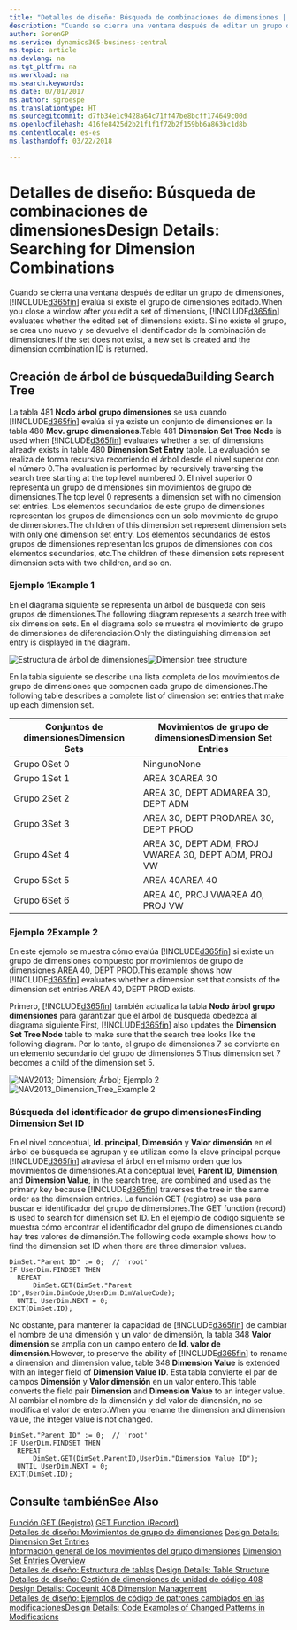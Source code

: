 ```yaml
---
title: "Detalles de diseño: Búsqueda de combinaciones de dimensiones | Documentos de Microsoft"
description: "Cuando se cierra una ventana después de editar un grupo de dimensiones, Business Central evalúa si existe el grupo de dimensiones editado. Si no existe el grupo, se crea uno nuevo y se devuelve el identificador de la combinación de dimensiones."
author: SorenGP
ms.service: dynamics365-business-central
ms.topic: article
ms.devlang: na
ms.tgt_pltfrm: na
ms.workload: na
ms.search.keywords: 
ms.date: 07/01/2017
ms.author: sgroespe
ms.translationtype: HT
ms.sourcegitcommit: d7fb34e1c9428a64c71ff47be8bcff174649c00d
ms.openlocfilehash: 416fe8425d2b21f1f1f72b2f159bb6a863bc1d8b
ms.contentlocale: es-es
ms.lasthandoff: 03/22/2018

---
```

# <a name="design-details-searching-for-dimension-combinations"></a><span data-ttu-id="d6198-104">Detalles de diseño: Búsqueda de combinaciones de dimensiones</span><span class="sxs-lookup"><span data-stu-id="d6198-104">Design Details: Searching for Dimension Combinations</span></span>
<span data-ttu-id="d6198-105">Cuando se cierra una ventana después de editar un grupo de dimensiones, [!INCLUDE[d365fin](includes/d365fin_md.md)] evalúa si existe el grupo de dimensiones editado.</span><span class="sxs-lookup"><span data-stu-id="d6198-105">When you close a window after you edit a set of dimensions, [!INCLUDE[d365fin](includes/d365fin_md.md)] evaluates whether the edited set of dimensions exists.</span></span> <span data-ttu-id="d6198-106">Si no existe el grupo, se crea uno nuevo y se devuelve el identificador de la combinación de dimensiones.</span><span class="sxs-lookup"><span data-stu-id="d6198-106">If the set does not exist, a new set is created and the dimension combination ID is returned.</span></span>  

## <a name="building-search-tree"></a><span data-ttu-id="d6198-107">Creación de árbol de búsqueda</span><span class="sxs-lookup"><span data-stu-id="d6198-107">Building Search Tree</span></span>  
 <span data-ttu-id="d6198-108">La tabla 481 **Nodo árbol grupo dimensiones** se usa cuando [!INCLUDE[d365fin](includes/d365fin_md.md)] evalúa si ya existe un conjunto de dimensiones en la tabla 480 **Mov. grupo dimensiones**.</span><span class="sxs-lookup"><span data-stu-id="d6198-108">Table 481 **Dimension Set Tree Node** is used when [!INCLUDE[d365fin](includes/d365fin_md.md)] evaluates whether a set of dimensions already exists in table 480 **Dimension Set Entry** table.</span></span> <span data-ttu-id="d6198-109">La evaluación se realiza de forma recursiva recorriendo el árbol desde el nivel superior con el número 0.</span><span class="sxs-lookup"><span data-stu-id="d6198-109">The evaluation is performed by recursively traversing the search tree starting at the top level numbered 0.</span></span> <span data-ttu-id="d6198-110">El nivel superior 0 representa un grupo de dimensiones sin movimientos de grupo de dimensiones.</span><span class="sxs-lookup"><span data-stu-id="d6198-110">The top level 0 represents a dimension set with no dimension set entries.</span></span> <span data-ttu-id="d6198-111">Los elementos secundarios de este grupo de dimensiones representan los grupos de dimensiones con un solo movimiento de grupo de dimensiones.</span><span class="sxs-lookup"><span data-stu-id="d6198-111">The children of this dimension set represent dimension sets with only one dimension set entry.</span></span> <span data-ttu-id="d6198-112">Los elementos secundarios de estos grupos de dimensiones representan los grupos de dimensiones con dos elementos secundarios, etc.</span><span class="sxs-lookup"><span data-stu-id="d6198-112">The children of these dimension sets represent dimension sets with two children, and so on.</span></span>  

### <a name="example-1"></a><span data-ttu-id="d6198-113">Ejemplo 1</span><span class="sxs-lookup"><span data-stu-id="d6198-113">Example 1</span></span>  
 <span data-ttu-id="d6198-114">En el diagrama siguiente se representa un árbol de búsqueda con seis grupos de dimensiones.</span><span class="sxs-lookup"><span data-stu-id="d6198-114">The following diagram represents a search tree with six dimension sets.</span></span> <span data-ttu-id="d6198-115">En el diagrama solo se muestra el movimiento de grupo de dimensiones de diferenciación.</span><span class="sxs-lookup"><span data-stu-id="d6198-115">Only the distinguishing dimension set entry is displayed in the diagram.</span></span>  

 <span data-ttu-id="d6198-116">![Estructura de árbol de dimensiones](media/nav2013_dimension_tree.png "NAV2013_Dimension_Tree")</span><span class="sxs-lookup"><span data-stu-id="d6198-116">![Dimension tree structure](media/nav2013_dimension_tree.png "NAV2013_Dimension_Tree")</span></span>  

 <span data-ttu-id="d6198-117">En la tabla siguiente se describe una lista completa de los movimientos de grupo de dimensiones que componen cada grupo de dimensiones.</span><span class="sxs-lookup"><span data-stu-id="d6198-117">The following table describes a complete list of dimension set entries that make up each dimension set.</span></span>  

|<span data-ttu-id="d6198-118">Conjuntos de dimensiones</span><span class="sxs-lookup"><span data-stu-id="d6198-118">Dimension Sets</span></span>|<span data-ttu-id="d6198-119">Movimientos de grupo de dimensiones</span><span class="sxs-lookup"><span data-stu-id="d6198-119">Dimension Set Entries</span></span>|  
|--------------------|---------------------------|  
|<span data-ttu-id="d6198-120">Grupo 0</span><span class="sxs-lookup"><span data-stu-id="d6198-120">Set 0</span></span>|<span data-ttu-id="d6198-121">Ninguno</span><span class="sxs-lookup"><span data-stu-id="d6198-121">None</span></span>|  
|<span data-ttu-id="d6198-122">Grupo 1</span><span class="sxs-lookup"><span data-stu-id="d6198-122">Set 1</span></span>|<span data-ttu-id="d6198-123">AREA 30</span><span class="sxs-lookup"><span data-stu-id="d6198-123">AREA 30</span></span>|  
|<span data-ttu-id="d6198-124">Grupo 2</span><span class="sxs-lookup"><span data-stu-id="d6198-124">Set 2</span></span>|<span data-ttu-id="d6198-125">AREA 30, DEPT ADM</span><span class="sxs-lookup"><span data-stu-id="d6198-125">AREA 30, DEPT ADM</span></span>|  
|<span data-ttu-id="d6198-126">Grupo 3</span><span class="sxs-lookup"><span data-stu-id="d6198-126">Set 3</span></span>|<span data-ttu-id="d6198-127">AREA 30, DEPT PROD</span><span class="sxs-lookup"><span data-stu-id="d6198-127">AREA 30, DEPT PROD</span></span>|  
|<span data-ttu-id="d6198-128">Grupo 4</span><span class="sxs-lookup"><span data-stu-id="d6198-128">Set 4</span></span>|<span data-ttu-id="d6198-129">AREA 30, DEPT ADM, PROJ VW</span><span class="sxs-lookup"><span data-stu-id="d6198-129">AREA 30, DEPT ADM, PROJ VW</span></span>|  
|<span data-ttu-id="d6198-130">Grupo 5</span><span class="sxs-lookup"><span data-stu-id="d6198-130">Set 5</span></span>|<span data-ttu-id="d6198-131">AREA 40</span><span class="sxs-lookup"><span data-stu-id="d6198-131">AREA 40</span></span>|  
|<span data-ttu-id="d6198-132">Grupo 6</span><span class="sxs-lookup"><span data-stu-id="d6198-132">Set 6</span></span>|<span data-ttu-id="d6198-133">AREA 40, PROJ VW</span><span class="sxs-lookup"><span data-stu-id="d6198-133">AREA 40, PROJ VW</span></span>|  

### <a name="example-2"></a><span data-ttu-id="d6198-134">Ejemplo 2</span><span class="sxs-lookup"><span data-stu-id="d6198-134">Example 2</span></span>  
 <span data-ttu-id="d6198-135">En este ejemplo se muestra cómo evalúa [!INCLUDE[d365fin](includes/d365fin_md.md)] si existe un grupo de dimensiones compuesto por movimientos de grupo de dimensiones AREA 40, DEPT PROD.</span><span class="sxs-lookup"><span data-stu-id="d6198-135">This example shows how [!INCLUDE[d365fin](includes/d365fin_md.md)] evaluates whether a dimension set that consists of the dimension set entries AREA 40, DEPT PROD exists.</span></span>  

 <span data-ttu-id="d6198-136">Primero, [!INCLUDE[d365fin](includes/d365fin_md.md)] también actualiza la tabla **Nodo árbol grupo dimensiones** para garantizar que el árbol de búsqueda obedezca al diagrama siguiente.</span><span class="sxs-lookup"><span data-stu-id="d6198-136">First, [!INCLUDE[d365fin](includes/d365fin_md.md)] also updates the **Dimension Set Tree Node** table to make sure that the search tree looks like the following diagram.</span></span> <span data-ttu-id="d6198-137">Por lo tanto, el grupo de dimensiones 7 se convierte en un elemento secundario del grupo de dimensiones 5.</span><span class="sxs-lookup"><span data-stu-id="d6198-137">Thus dimension set 7 becomes a child of the dimension set 5.</span></span>  

 <span data-ttu-id="d6198-138">![NAV2013; Dimensión; Árbol; Ejemplo 2](media/nav2013_dimension_tree_example2.png "NAV2013_Dimension_Tree_Example2")</span><span class="sxs-lookup"><span data-stu-id="d6198-138">![NAV2013&#95;Dimension&#95;Tree&#95;Example 2](media/nav2013_dimension_tree_example2.png "NAV2013_Dimension_Tree_Example2")</span></span>  

### <a name="finding-dimension-set-id"></a><span data-ttu-id="d6198-139">Búsqueda del identificador de grupo dimensiones</span><span class="sxs-lookup"><span data-stu-id="d6198-139">Finding Dimension Set ID</span></span>  
 <span data-ttu-id="d6198-140">En el nivel conceptual, **Id. principal**, **Dimensión** y **Valor dimensión** en el árbol de búsqueda se agrupan y se utilizan como la clave principal porque [!INCLUDE[d365fin](includes/d365fin_md.md)] atraviesa el árbol en el mismo orden que los movimientos de dimensiones.</span><span class="sxs-lookup"><span data-stu-id="d6198-140">At a conceptual level, **Parent ID**, **Dimension**, and **Dimension Value**, in the search tree, are combined and used as the primary key because [!INCLUDE[d365fin](includes/d365fin_md.md)] traverses the tree in the same order as the dimension entries.</span></span> <span data-ttu-id="d6198-141">La función GET (registro) se usa para buscar el identificador del grupo de dimensiones.</span><span class="sxs-lookup"><span data-stu-id="d6198-141">The GET function (record) is used to search for dimension set ID.</span></span> <span data-ttu-id="d6198-142">En el ejemplo de código siguiente se muestra cómo encontrar el identificador del grupo de dimensiones cuando hay tres valores de dimensión.</span><span class="sxs-lookup"><span data-stu-id="d6198-142">The following code example shows how to find the dimension set ID when there are three dimension values.</span></span>  

```  
DimSet."Parent ID" := 0;  // 'root'  
IF UserDim.FINDSET THEN  
  REPEAT  
      DimSet.GET(DimSet."Parent ID",UserDim.DimCode,UserDim.DimValueCode);  
  UNTIL UserDim.NEXT = 0;  
EXIT(DimSet.ID);  

```  

 <span data-ttu-id="d6198-143">No obstante, para mantener la capacidad de [!INCLUDE[d365fin](includes/d365fin_md.md)] de cambiar el nombre de una dimensión y un valor de dimensión, la tabla 348 **Valor dimensión** se amplía con un campo entero de **Id. valor de dimensión**.</span><span class="sxs-lookup"><span data-stu-id="d6198-143">However, to preserve the ability of [!INCLUDE[d365fin](includes/d365fin_md.md)] to rename a dimension and dimension value, table 348 **Dimension Value** is extended with an integer field of **Dimension Value ID**.</span></span> <span data-ttu-id="d6198-144">Esta tabla convierte el par de campos **Dimensión** y **Valor dimensión** en un valor entero.</span><span class="sxs-lookup"><span data-stu-id="d6198-144">This table converts the field pair **Dimension** and **Dimension Value** to an integer value.</span></span> <span data-ttu-id="d6198-145">Al cambiar el nombre de la dimensión y del valor de dimensión, no se modifica el valor de entero.</span><span class="sxs-lookup"><span data-stu-id="d6198-145">When you rename the dimension and dimension value, the integer value is not changed.</span></span>  

```  
DimSet."Parent ID" := 0;  // 'root'  
IF UserDim.FINDSET THEN  
  REPEAT  
      DimSet.GET(DimSet.ParentID,UserDim."Dimension Value ID");  
  UNTIL UserDim.NEXT = 0;  
EXIT(DimSet.ID);  

```  

## <a name="see-also"></a><span data-ttu-id="d6198-146">Consulte también</span><span class="sxs-lookup"><span data-stu-id="d6198-146">See Also</span></span>  
 <span data-ttu-id="d6198-147">[Función GET (Registro)](/dynamics-nav/GET-Function--Record-)  </span><span class="sxs-lookup"><span data-stu-id="d6198-147">[GET Function (Record)](/dynamics-nav/GET-Function--Record-)  </span></span>  
 <span data-ttu-id="d6198-148">[Detalles de diseño: Movimientos de grupo de dimensiones](design-details-dimension-set-entries.md) </span><span class="sxs-lookup"><span data-stu-id="d6198-148">[Design Details: Dimension Set Entries](design-details-dimension-set-entries.md) </span></span>  
 <span data-ttu-id="d6198-149">[Información general de los movimientos del grupo dimensiones](design-details-dimension-set-entries-overview.md) </span><span class="sxs-lookup"><span data-stu-id="d6198-149">[Dimension Set Entries Overview](design-details-dimension-set-entries-overview.md) </span></span>  
 <span data-ttu-id="d6198-150">[Detalles de diseño: Estructura de tablas](design-details-table-structure.md) </span><span class="sxs-lookup"><span data-stu-id="d6198-150">[Design Details: Table Structure](design-details-table-structure.md) </span></span>  
 <span data-ttu-id="d6198-151">[Detalles de diseño: Gestión de dimensiones de unidad de código 408](design-details-codeunit-408-dimension-management.md) </span><span class="sxs-lookup"><span data-stu-id="d6198-151">[Design Details: Codeunit 408 Dimension Management](design-details-codeunit-408-dimension-management.md) </span></span>  
 [<span data-ttu-id="d6198-152">Detalles de diseño: Ejemplos de código de patrones cambiados en las modificaciones</span><span class="sxs-lookup"><span data-stu-id="d6198-152">Design Details: Code Examples of Changed Patterns in Modifications</span></span>](design-details-code-examples-of-changed-patterns-in-modifications.md)

